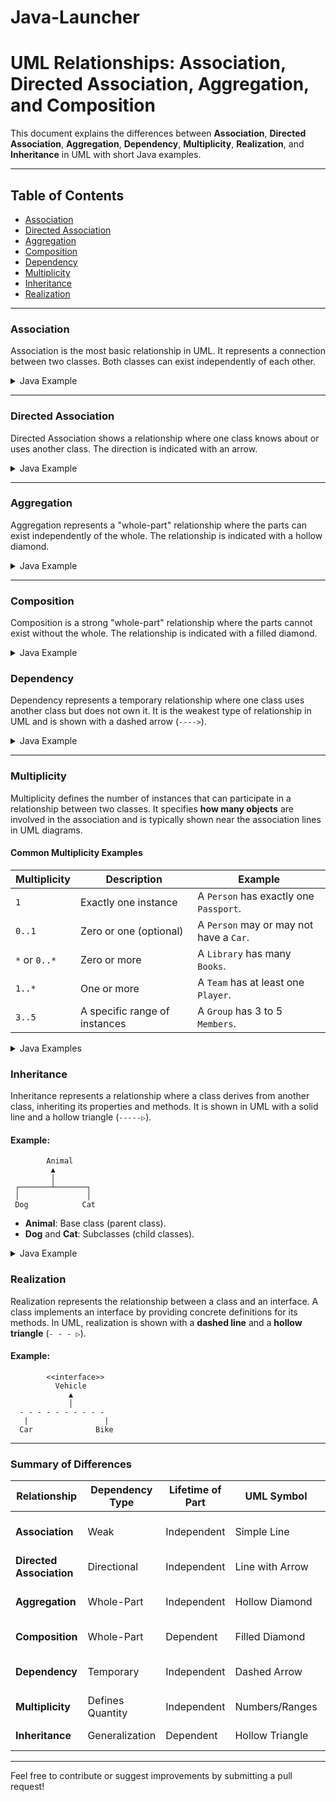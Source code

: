 # Java-Launcher

# UML Relationships: Association, Directed Association, Aggregation, and Composition

This document explains the differences between **Association**, **Directed Association**, **Aggregation**, **Dependency**, **Multiplicity**, **Realization**, and **Inheritance** in UML with short Java examples.

---

## Table of Contents
- [Association](#association)
- [Directed Association](#directed-association)
- [Aggregation](#aggregation)
- [Composition](#composition)
- [Dependency](#dependency)
- [Multiplicity](#multiplicity)
- [Inheritance](#inheritance)
- [Realization](#realization)

---

### Association
Association is the most basic relationship in UML. It represents a connection between two classes. Both classes can exist independently of each other.

<details>
<summary>Java Example</summary>

```java
class Student {
    private String name;

    public Student(String name) {
        this.name = name;
    }

    public String getName() {
        return name;
    }
}

class Course {
    private String courseName;

    public Course(String courseName) {
        this.courseName = courseName;
    }

    public String getCourseName() {
        return courseName;
    }
}

public class Main {
    public static void main(String[] args) {
        Student student = new Student("John");
        Course course = new Course("Mathematics");

        System.out.println(student.getName() + " is taking " + course.getCourseName());
    }
}
```
</details>

---

### Directed Association
Directed Association shows a relationship where one class knows about or uses another class. The direction is indicated with an arrow.

<details>
<summary>Java Example</summary>

```java
class Car {
    private String model;

    public Car(String model) {
        this.model = model;
    }

    public String getModel() {
        return model;
    }
}

class Driver {
    private Car car;

    public Driver(Car car) {
        this.car = car;
    }

    public void drive() {
        System.out.println("Driving a " + car.getModel());
    }
}

public class Main {
    public static void main(String[] args) {
        Car car = new Car("Tesla Model 3");
        Driver driver = new Driver(car);

        driver.drive();
    }
}
```
</details>

---

### Aggregation
Aggregation represents a "whole-part" relationship where the parts can exist independently of the whole. The relationship is indicated with a hollow diamond.

<details>
<summary>Java Example</summary>

```java
import java.util.ArrayList;
import java.util.List;

class Book {
    private String title;

    public Book(String title) {
        this.title = title;
    }

    public String getTitle() {
        return title;
    }
}

class Library {
    private List<Book> books = new ArrayList<>();

    public void addBook(Book book) {
        books.add(book);
    }

    public void showBooks() {
        for (Book book : books) {
            System.out.println(book.getTitle());
        }
    }
}

public class Main {
    public static void main(String[] args) {
        Book book1 = new Book("1984");
        Book book2 = new Book("Brave New World");

        Library library = new Library();
        library.addBook(book1);
        library.addBook(book2);

        library.showBooks();
    }
}
```
</details>

---

### Composition
Composition is a strong "whole-part" relationship where the parts cannot exist without the whole. The relationship is indicated with a filled diamond.

<details>
<summary>Java Example</summary>

```java
class Engine {
    private String type;

    public Engine(String type) {
        this.type = type;
    }

    public String getType() {
        return type;
    }
}

class Car {
    private Engine engine;

    public Car(String engineType) {
        this.engine = new Engine(engineType);
    }

    public void showCarDetails() {
        System.out.println("Car with " + engine.getType() + " engine.");
    }
}

public class Main {
    public static void main(String[] args) {
        Car car = new Car("V8");
        car.showCarDetails();
    }
}
```
</details>


### Dependency
Dependency represents a temporary relationship where one class uses another class but does not own it. It is the weakest type of relationship in UML and is shown with a dashed arrow (`---->`).

<details>
<summary>Java Example</summary>

```java
class Payment {
    public void processPayment(double amount) {
        System.out.println("Processing payment of $" + amount);
    }
}

class Order {
    public void completeOrder(double amount, Payment payment) {
        payment.processPayment(amount);
        System.out.println("Order completed.");
    }
}

public class Main {
    public static void main(String[] args) {
        Payment payment = new Payment();
        Order order = new Order();

        order.completeOrder(50.0, payment); // Temporary dependency
    }
}
```
</details>

---

### Multiplicity
Multiplicity defines the number of instances that can participate in a relationship between two classes. It specifies **how many objects** are involved in the association and is typically shown near the association lines in UML diagrams.

#### Common Multiplicity Examples

| Multiplicity     | Description                           | Example                          |
|------------------|---------------------------------------|----------------------------------|
| `1`              | Exactly one instance                 | A `Person` has exactly one `Passport`. |
| `0..1`           | Zero or one (optional)               | A `Person` may or may not have a `Car`. |
| `*` or `0..*`    | Zero or more                         | A `Library` has many `Books`.      |
| `1..*`           | One or more                          | A `Team` has at least one `Player`. |
| `3..5`           | A specific range of instances        | A `Group` has 3 to 5 `Members`.    |

<details>
<summary>Java Examples</summary>

#### **1. One-to-One (1:1)**
```java
class Person {
    private Passport passport;

    public Person(Passport passport) {
        this.passport = passport;
    }

    public Passport getPassport() {
        return passport;
    }
}

class Passport {
    private String number;

    public Passport(String number) {
        this.number = number;
    }

    public String getNumber() {
        return number;
    }
}
```

#### **2. One-to-Many (1:*)**
```java
import java.util.ArrayList;
import java.util.List;

class Library {
    private List<Book> books = new ArrayList<>();

    public void addBook(Book book) {
        books.add(book);
    }

    public void listBooks() {
        for (Book book : books) {
            System.out.println(book.getTitle());
        }
    }
}

class Book {
    private String title;

    public Book(String title) {
        this.title = title;
    }

    public String getTitle() {
        return title;
    }
}
```

#### **3. Many-to-Many (*:*)**
```java
import java.util.ArrayList;
import java.util.List;

class Student {
    private String name;
    private List<Course> courses = new ArrayList<>();

    public Student(String name) {
        this.name = name;
    }

    public void enroll(Course course) {
        courses.add(course);
        course.addStudent(this);
    }

    public String getName() {
        return name;
    }

    public List<Course> getCourses() {
        return courses;
    }
}

class Course {
    private String courseName;
    private List<Student> students = new ArrayList<>();

    public Course(String courseName) {
        this.courseName = courseName;
    }

    public void addStudent(Student student) {
        students.add(student);
    }

    public List<Student> getStudents() {
        return students;
    }
}
```
</details>

### Inheritance
Inheritance represents a relationship where a class derives from another class, inheriting its properties and methods. It is shown in UML with a solid line and a hollow triangle (`-----▷`).

#### Example:
```
        Animal
         ▲
         │
 ┌───────┴───────┐
 │               │
 Dog            Cat
```

- **Animal**: Base class (parent class).
- **Dog** and **Cat**: Subclasses (child classes).

<details>
<summary>Java Example</summary>

```java
// Base Class
class Animal {
    public void eat() {
        System.out.println("This animal eats food.");
    }
}

// Derived Class 1
class Dog extends Animal {
    public void bark() {
        System.out.println("The dog barks.");
    }
}

// Derived Class 2
class Cat extends Animal {
    public void meow() {
        System.out.println("The cat meows.");
    }
}

public class Main {
    public static void main(String[] args) {
        Dog dog = new Dog();
        Cat cat = new Cat();

        dog.eat(); // Inherited method
        dog.bark();

        cat.eat(); // Inherited method
        cat.meow();
    }
}
```
</details>

### Realization
Realization represents the relationship between a class and an interface. A class implements an interface by providing concrete definitions for its methods. In UML, realization is shown with a **dashed line** and a **hollow triangle** (`- - - ▷`).

#### Example:
```
        <<interface>>
          Vehicle
             ▲
             │
  - - - - - - - - - -
   |                 |
  Car              Bike
```


---

### Summary of Differences

| Relationship       | Dependency Type  | Lifetime of Part   | UML Symbol        | Arrow Example |
|--------------------|------------------|--------------------|-------------------| --------------|
| **Association**    | Weak             | Independent        | Simple Line       | Student ↔ Course |
| **Directed Association** | Directional     | Independent        | Line with Arrow   | Driver → Car |
| **Aggregation**    | Whole-Part       | Independent        | Hollow Diamond    | Library ◇→ Book |
| **Composition**    | Whole-Part       | Dependent          | Filled Diamond    | Car ◆→ Engine |
| **Dependency**     | Temporary        | Independent        | Dashed Arrow      | Order ----> Payment |
| **Multiplicity**   | Defines Quantity | Independent        | Numbers/Ranges    |
| **Inheritance**    | Generalization   | Dependent          | Hollow Triangle   | -▷, ----▷ |

---

Feel free to contribute or suggest improvements by submitting a pull request!
